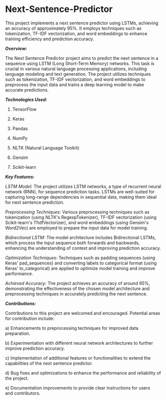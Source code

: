 # Next-Sentence-Predictor

This project implements a next sentence predictor using LSTMs, achieving an accuracy of approximately 95%. It employs techniques such as tokenization, TF-IDF vectorization, and word embeddings to enhance training efficiency and prediction accuracy.

***Overview:***


The Next Sentence Predictor project aims to predict the next sentence in a sequence using LSTM (Long Short-Term Memory) networks. This task is crucial in various natural language processing applications, including language modeling and text generation. The project utilizes techniques such as tokenization, TF-IDF vectorization, and word embeddings to preprocess the input data and trains a deep learning model to make accurate predictions.

***Technologies Used:***

1) TensorFlow

2) Keras

3) Pandas

4) NumPy

5) NLTK (Natural Language Toolkit)

6) Gensim

7) Scikit-learn

***Key Features:***

*LSTM Model:* The project utilizes LSTM networks, a type of recurrent neural network (RNN), for sequence prediction tasks. LSTMs are well-suited for capturing long-range dependencies in sequential data, making them ideal for next sentence prediction.

*Preprocessing Techniques:* Various preprocessing techniques such as tokenization (using NLTK's RegexpTokenizer), TF-IDF vectorization (using Scikit-learn's TfidfVectorizer), and word embeddings (using Gensim's Word2Vec) are employed to prepare the input data for model training.

*Bidirectional LSTM:* The model architecture includes Bidirectional LSTMs, which process the input sequence both forwards and backwards, enhancing the understanding of context and improving prediction accuracy.

*Optimization Techniques:* Techniques such as padding sequences (using Keras' pad_sequences) and converting labels to categorical format (using Keras' to_categorical) are applied to optimize model training and improve performance.

*Achieved Accuracy:* The project achieves an accuracy of around 95%, demonstrating the effectiveness of the chosen model architecture and preprocessing techniques in accurately predicting the next sentence.

***Contributions:***

Contributions to this project are welcomed and encouraged. Potential areas for contribution include:

a) Enhancements to preprocessing techniques for improved data preparation.

b) Experimentation with different neural network architectures to further improve prediction accuracy.

c) Implementation of additional features or functionalities to extend the capabilities of the next sentence predictor.

d) Bug fixes and optimizations to enhance the performance and reliability of the project.

e) Documentation improvements to provide clear instructions for users and contributors.
